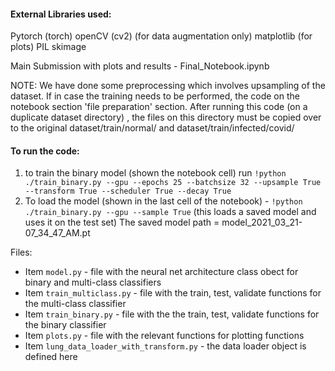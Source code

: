 #### External Libraries used:
Pytorch (torch)
openCV (cv2) (for data augmentation only)
matplotlib (for plots)
PIL
skimage

Main Submission with plots and results - Final_Notebook.ipynb

NOTE: We have done some preprocessing which involves upsampling of the dataset. If in case the training
needs to be performed, the code on the notebook section 'file preparation' section. After running
this code (on a duplicate dataset directory) , the files on this directory must be copied over to the original dataset/train/normal/
and dataset/train/infected/covid/

#### To run the code:
1. to train the binary model (shown the notebook cell) run `!python ./train_binary.py --gpu --epochs 25 --batchsize 32 --upsample True --transform True --scheduler True --decay True`
2. To load the model (shown in the last cell of the notebook) - `!python ./train_binary.py --gpu --sample True` (this loads a saved model and uses it on the test set)
The saved model path = model_2021_03_21-07_34_47_AM.pt

Files:
- Item `model.py` - file with the neural net architecture class obect for binary and multi-class classifiers
- Item  `train_multiclass.py` - file with the train, test, validate functions for the multi-class classifier
- Item  `train_binary.py` - file with the the train, test, validate functions for the binary classifier
- Item  `plots.py` - file with the relevant functions for plotting functions
- Item  `lung_data_loader_with_transform.py` - the data loader object is defined here


